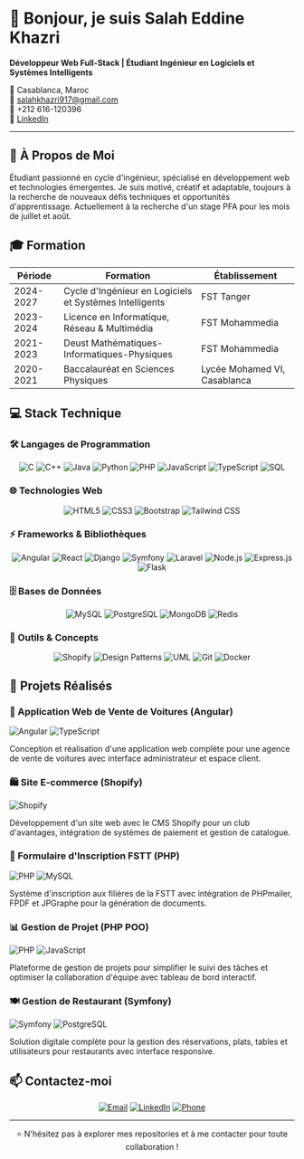 # 👋 Bonjour, je suis Salah Eddine Khazri

**Développeur Web Full-Stack | Étudiant Ingénieur en Logiciels et Systèmes Intelligents**

📍 Casablanca, Maroc  
📧 salahkhazri917@gmail.com  
📱 +212 616-120396  
🔗 [LinkedIn](https://www.linkedin.com/in/khazri-salah-eddine-b42070294/)

---

## 🚀 À Propos de Moi

Étudiant passionné en cycle d'ingénieur, spécialisé en développement web et technologies émergentes. Je suis motivé, créatif et adaptable, toujours à la recherche de nouveaux défis techniques et opportunités d'apprentissage. Actuellement à la recherche d'un stage PFA pour les mois de juillet et août.

## 🎓 Formation

| Période | Formation | Établissement |
|---------|-----------|---------------|
| 2024-2027 | Cycle d'Ingénieur en Logiciels et Systèmes Intelligents | FST Tanger |
| 2023-2024 | Licence en Informatique, Réseau & Multimédia | FST Mohammedia |
| 2021-2023 | Deust Mathématiques-Informatiques-Physiques | FST Mohammedia |
| 2020-2021 | Baccalauréat en Sciences Physiques | Lycée Mohamed VI, Casablanca |

## 💻 Stack Technique

### 🛠️ Langages de Programmation
<div align="center">
  
![C](https://img.shields.io/badge/C-A8B9CC?style=for-the-badge&logo=c&logoColor=white)
![C++](https://img.shields.io/badge/C++-00599C?style=for-the-badge&logo=c%2B%2B&logoColor=white)
![Java](https://img.shields.io/badge/Java-ED8B00?style=for-the-badge&logo=openjdk&logoColor=white)
![Python](https://img.shields.io/badge/Python-3776AB?style=for-the-badge&logo=python&logoColor=white)
![PHP](https://img.shields.io/badge/PHP-777BB4?style=for-the-badge&logo=php&logoColor=white)
![JavaScript](https://img.shields.io/badge/JavaScript-F7DF1E?style=for-the-badge&logo=javascript&logoColor=black)
![TypeScript](https://img.shields.io/badge/TypeScript-3178C6?style=for-the-badge&logo=typescript&logoColor=white)
![SQL](https://img.shields.io/badge/SQL-4479A1?style=for-the-badge&logo=mysql&logoColor=white)

</div>

### 🌐 Technologies Web
<div align="center">
  
![HTML5](https://img.shields.io/badge/HTML5-E34F26?style=for-the-badge&logo=html5&logoColor=white)
![CSS3](https://img.shields.io/badge/CSS3-1572B6?style=for-the-badge&logo=css3&logoColor=white)
![Bootstrap](https://img.shields.io/badge/Bootstrap-7952B3?style=for-the-badge&logo=bootstrap&logoColor=white)
![Tailwind CSS](https://img.shields.io/badge/Tailwind_CSS-38B2AC?style=for-the-badge&logo=tailwind-css&logoColor=white)

</div>

### ⚡ Frameworks & Bibliothèques
<div align="center">
  
![Angular](https://img.shields.io/badge/Angular-DD0031?style=for-the-badge&logo=angular&logoColor=white)
![React](https://img.shields.io/badge/React-20232A?style=for-the-badge&logo=react&logoColor=61DAFB)
![Django](https://img.shields.io/badge/Django-092E20?style=for-the-badge&logo=django&logoColor=white)
![Symfony](https://img.shields.io/badge/Symfony-000000?style=for-the-badge&logo=symfony&logoColor=white)
![Laravel](https://img.shields.io/badge/Laravel-FF2D20?style=for-the-badge&logo=laravel&logoColor=white)
![Node.js](https://img.shields.io/badge/Node.js-339933?style=for-the-badge&logo=node.js&logoColor=white)
![Express.js](https://img.shields.io/badge/Express.js-000000?style=for-the-badge&logo=express&logoColor=white)
![Flask](https://img.shields.io/badge/Flask-000000?style=for-the-badge&logo=flask&logoColor=white)

</div>

### 🗄️ Bases de Données
<div align="center">
  
![MySQL](https://img.shields.io/badge/MySQL-4479A1?style=for-the-badge&logo=mysql&logoColor=white)
![PostgreSQL](https://img.shields.io/badge/PostgreSQL-4169E1?style=for-the-badge&logo=postgresql&logoColor=white)
![MongoDB](https://img.shields.io/badge/MongoDB-47A248?style=for-the-badge&logo=mongodb&logoColor=white)
![Redis](https://img.shields.io/badge/Redis-DC382D?style=for-the-badge&logo=redis&logoColor=white)

</div>

### 🔧 Outils & Concepts
<div align="center">
  
![Shopify](https://img.shields.io/badge/Shopify-7AB55C?style=for-the-badge&logo=shopify&logoColor=white)
![Design Patterns](https://img.shields.io/badge/Design_Patterns-FF6F00?style=for-the-badge)
![UML](https://img.shields.io/badge/UML-FF6F00?style=for-the-badge)
![Git](https://img.shields.io/badge/Git-F05032?style=for-the-badge&logo=git&logoColor=white)
![Docker](https://img.shields.io/badge/Docker-2496ED?style=for-the-badge&logo=docker&logoColor=white)

</div>

## 🌟 Projets Réalisés

### 🚗 Application Web de Vente de Voitures (Angular)
![Angular](https://img.shields.io/badge/Angular-DD0031?style=flat-square&logo=angular&logoColor=white) ![TypeScript](https://img.shields.io/badge/TypeScript-3178C6?style=flat-square&logo=typescript&logoColor=white)

Conception et réalisation d'une application web complète pour une agence de vente de voitures avec interface administrateur et espace client.

### 🛍️ Site E-commerce (Shopify)
![Shopify](https://img.shields.io/badge/Shopify-7AB55C?style=flat-square&logo=shopify&logoColor=white)

Développement d'un site web avec le CMS Shopify pour un club d'avantages, intégration de systèmes de paiement et gestion de catalogue.

### 📝 Formulaire d'Inscription FSTT (PHP)
![PHP](https://img.shields.io/badge/PHP-777BB4?style=flat-square&logo=php&logoColor=white) ![MySQL](https://img.shields.io/badge/MySQL-4479A1?style=flat-square&logo=mysql&logoColor=white)

Système d'inscription aux filières de la FSTT avec intégration de PHPmailer, FPDF et JPGraphe pour la génération de documents.

### 📊 Gestion de Projet (PHP POO)
![PHP](https://img.shields.io/badge/PHP-777BB4?style=flat-square&logo=php&logoColor=white) ![JavaScript](https://img.shields.io/badge/JavaScript-F7DF1E?style=flat-square&logo=javascript&logoColor=black)

Plateforme de gestion de projets pour simplifier le suivi des tâches et optimiser la collaboration d'équipe avec tableau de bord interactif.

### 🍽️ Gestion de Restaurant (Symfony)
![Symfony](https://img.shields.io/badge/Symfony-000000?style=flat-square&logo=symfony&logoColor=white) ![PostgreSQL](https://img.shields.io/badge/PostgreSQL-4169E1?style=flat-square&logo=postgresql&logoColor=white)

Solution digitale complète pour la gestion des réservations, plats, tables et utilisateurs pour restaurants avec interface responsive.

## 📫 Contactez-moi

<div align="center">

[![Email](https://img.shields.io/badge/Email-salahkhazri917@gmail.com-D14836?style=for-the-badge&logo=gmail&logoColor=white)](mailto:salahkhazri917@gmail.com)
[![LinkedIn](https://img.shields.io/badge/LinkedIn-Khazri_Salah_Eddine-0077B5?style=for-the-badge&logo=linkedin&logoColor=white)](https://www.linkedin.com/in/khazri-salah-eddine-b42070294/)
[![Phone](https://img.shields.io/badge/Phone-%2B212616120396-25D366?style=for-the-badge&logo=whatsapp&logoColor=white)](tel:+212616120396)

</div>



---

<div align="center">
  
⭐ N'hésitez pas à explorer mes repositories et à me contacter pour toute collaboration !

</div>
